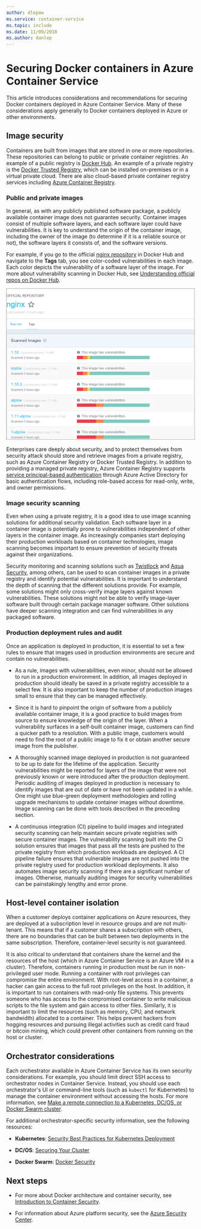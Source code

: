 ```yaml
---
author: dlepow
ms.service: container-service
ms.topic: include
ms.date: 11/09/2018
ms.author: danlep
---
```

# Securing Docker containers in Azure Container Service

This article introduces considerations and recommendations for securing Docker containers deployed in Azure Container Service. Many of these considerations apply generally to Docker containers deployed in Azure or other environments. 

## Image security

Containers are built from images that are stored in one or more repositories. These repositories can belong to public or private container registries. An example of a public registry is [Docker Hub](https://hub.docker.com/). An example of a private registry is the [Docker Trusted Registry](https://docs.docker.com/datacenter/dtr/2.0/), which can be installed on-premises or in a virtual private cloud. There are also cloud-based private container registry services including [Azure Container Registry](../articles/container-registry/container-registry-intro.md).

### Public and private images
In general, as with any publicly published software package, a publicly available container image does not guarantee security. Container images consist of multiple software layers, and each software layer could have vulnerabilities. It is key to understand the origin of the container image, including the owner of the image (to determine if it is a reliable source or not), the software layers it consists of, and the software versions. 

For example, if you go to the official [nginx repository](https://hub.docker.com/_/nginx/) in Docker Hub and navigate to the **Tags** tab, you see color-coded vulnerabilities in each image. Each color depicts the vulnerability of a software layer of the image. For more about vulnerability scanning in Docker Hub, see [Understanding official repos on Docker Hub](https://blog.docker.com/2015/06/understanding-official-repos-docker-hub/).

![Nginx images in Docker Hub](./media/container-service-security/docker-hub-nginx.png)

Enterprises care deeply about security, and to protect themselves from security attack should store and retrieve images from a private registry, such as Azure Container Registry or Docker Trusted Registry. In addition to providing a managed private registry, Azure Container Registry supports [service principal-based authentication](../articles/container-registry/container-registry-authentication.md) through Azure Active Directory for basic authentication flows, including role-based access for read-only, write, and owner permissions.

### Image security scanning

Even when using a private registry, it is a good idea to use image scanning solutions for additional security validation. Each software layer in a container image is potentially prone to vulnerabilities independent of other layers in the container image. As increasingly companies start deploying their production workloads based on container technologies, image scanning becomes important to ensure prevention of security threats against their organizations. 

Security monitoring and scanning solutions such as [Twistlock](https://www.twistlock.com/2016/11/07/twistlock-supports-azure-container-registry) and [Aqua Security](http://blog.aquasec.com/image-vulnerability-scanning-in-azure-container-registry), among others, can be used to scan container images in a private registry and identify potential vulnerabilities. It is important to understand the depth of scanning that the different solutions provide. For example, some solutions might only cross-verify image layers against known vulnerabilities. These solutions might not be able to verify image-layer software built through certain package manager software. Other solutions have deeper scanning integration and can find vulnerabilities in any packaged software.

### Production deployment rules and audit
Once an application is deployed in production, it is essential to set a few rules to ensure that images used in production environments are secure and contain no vulnerabilities.

* As a rule, images with vulnerabilities, even minor, should not be allowed to run in a production environment. In addition, all images deployed in production should ideally be saved in a private registry accessible to a select few. It is also important to keep the number of production images small to ensure that they can be managed effectively.

* Since it is hard to pinpoint the origin of software from a publicly available container image, it is a good practice to build images from source to ensure knowledge of the origin of the layer. When a vulnerability surfaces in a self-built container image, customers can find a quicker path to a resolution. With a public image, customers would need to find the root of a public image to fix it or obtain another secure image from the publisher.

* A thoroughly scanned image deployed in production is not guaranteed to be up to date for the lifetime of the application. Security vulnerabilities might be reported for layers of the image that were not previously known or were introduced after the production deployment. Periodic auditing of images deployed in production is necessary to identify images that are out of date or have not been updated in a while. One might use blue-green deployment methodologies and rolling upgrade mechanisms to update container images without downtime. Image scanning can be done with tools described in the preceding section. 

* A continuous integration (CI) pipeline to build images and integrated security scanning can help maintain secure private registries with secure container images. The vulnerability scanning built into the CI solution ensures that images that pass all the tests are pushed to the private registry from which production workloads are deployed. A CI pipeline failure ensures that vulnerable images are not pushed into the private registry used for production workload deployments. It also automates image security scanning if there are a significant number of images. Otherwise, manually auditing images for security vulnerabilities can be painstakingly lengthy and error prone.

## Host-level container isolation
When a customer deploys container applications on Azure resources, they are deployed at a subscription level in resource groups and are not multi-tenant. This means that if a customer shares a subscription with others, there are no boundaries that can be built between two deployments in the same subscription. Therefore, container-level security is not guaranteed. 

It is also critical to understand that containers share the kernel and the resources of the host (which in Azure Container Service is an Azure VM in a cluster). Therefore, containers running in production must be run in non-privileged user mode. Running a container with root privileges can compromise the entire environment. With root-level access in a container, a hacker can gain access to the full root privileges on the host. In addition, it is important to run containers with read-only file systems. This prevents someone who has access to the compromised container to write malicious scripts to the file system and gain access to other files. Similarly, it is important to limit the resources (such as memory, CPU, and network bandwidth) allocated to a container. This helps prevent hackers from hogging resources and pursuing illegal activities such as credit card fraud or bitcoin mining, which could prevent other containers from running on the host or cluster.

## Orchestrator considerations

Each orchestrator available in Azure Container Service has its own security considerations. For example, you should limit direct SSH access to orchestrator nodes in Container Service. Instead, you should use each orchestrator's UI or command-line tools (such as `kubectl` for Kubernetes) to manage the container environment without accessing the hosts. For more information, see [Make a remote connection to a Kubernetes, DC/OS, or Docker Swarm cluster](../articles/container-service/kubernetes/container-service-connect.md).

For additional orchestrator-specific security information, see the following resources:

* **Kubernetes**: [Security Best Practices for Kubernetes Deployment](http://blog.kubernetes.io/2016/08/security-best-practices-kubernetes-deployment.html)

* **DC/OS**: [Securing Your Cluster](https://dcos.io/docs/1.8/administration/securing-your-cluster/)

* **Docker Swarm**: [Docker Security](https://www.docker.com/docker-security)

## Next steps

* For more about Docker architecture and container security, see [Introduction to Container Security](https://www.docker.com/sites/default/files/WP_IntrotoContainerSecurity_08.19.2016.pdf).

* For information about Azure platform security, see the [Azure Security Center](https://www.microsoft.com/en-us/trustcenter/cloudservices/azure).